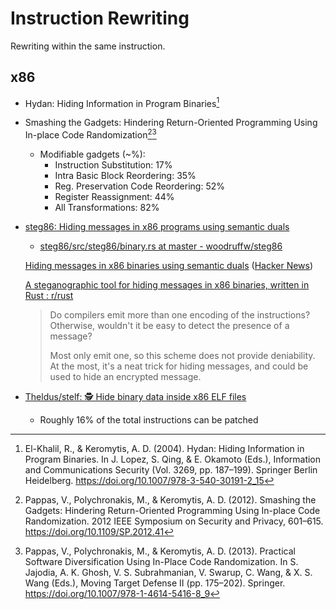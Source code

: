 # Instruction Rewriting
Rewriting within the same instruction.

## x86
- Hydan: Hiding Information in Program Binaries[^el-khalilHydanHidingInformation2004a]

- Smashing the Gadgets: Hindering Return-Oriented Programming Using In-place Code Randomization[^pappasSmashingGadgetsHindering2012][^pappasPracticalSoftwareDiversification2013]
  - Modifiable gadgets (~%):
    - Instruction Substitution: 17%
    - Intra Basic Block Reordering: 35%
    - Reg. Preservation Code Reordering: 52%
    - Register Reassignment: 44%
    - All Transformations: 82%

- [steg86: Hiding messages in x86 programs using semantic duals](https://github.com/woodruffw/steg86)
  - [steg86/src/steg86/binary.rs at master - woodruffw/steg86](https://github.com/woodruffw/steg86/blob/master/src/steg86/binary.rs#L218)

  [Hiding messages in x86 binaries using semantic duals](https://blog.yossarian.net/2020/08/16/Hiding-messages-in-x86-binaries-using-semantic-duals) ([Hacker News](https://news.ycombinator.com/item?id=24178188))

  [A steganographic tool for hiding messages in x86 binaries, written in Rust : r/rust](https://www.reddit.com/r/rust/comments/iatp22/a_steganographic_tool_for_hiding_messages_in_x86/)
  > Do compilers emit more than one encoding of the instructions? Otherwise, wouldn't it be easy to detect the presence of a message?
  > 
  > Most only emit one, so this scheme does not provide deniability. At the most, it's a neat trick for hiding messages, and could be used to hide an encrypted message.

- [Theldus/stelf: 🕵️ Hide binary data inside x86 ELF files](https://github.com/Theldus/stelf)
  - Roughly 16% of the total instructions can be patched


[^el-khalilHydanHidingInformation2004a]: El-Khalil, R., & Keromytis, A. D. (2004). Hydan: Hiding Information in Program Binaries. In J. Lopez, S. Qing, & E. Okamoto (Eds.), Information and Communications Security (Vol. 3269, pp. 187–199). Springer Berlin Heidelberg. https://doi.org/10.1007/978-3-540-30191-2_15
[^pappasSmashingGadgetsHindering2012]: Pappas, V., Polychronakis, M., & Keromytis, A. D. (2012). Smashing the Gadgets: Hindering Return-Oriented Programming Using In-place Code Randomization. 2012 IEEE Symposium on Security and Privacy, 601–615. https://doi.org/10.1109/SP.2012.41
[^pappasPracticalSoftwareDiversification2013]: Pappas, V., Polychronakis, M., & Keromytis, A. D. (2013). Practical Software Diversification Using In-Place Code Randomization. In S. Jajodia, A. K. Ghosh, V. S. Subrahmanian, V. Swarup, C. Wang, & X. S. Wang (Eds.), Moving Target Defense II (pp. 175–202). Springer. https://doi.org/10.1007/978-1-4614-5416-8_9
